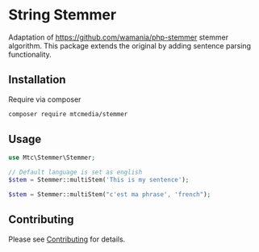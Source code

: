 # String Stemmer

Adaptation of https://github.com/wamania/php-stemmer stemmer algorithm.
This package extends the original by adding sentence parsing functionality.



## Installation
Require via composer 
```bash
composer require mtcmedia/stemmer
```

## Usage

```php
use Mtc\Stemmer\Stemmer;

// Default language is set as english
$stem = Stemmer::multiStem('This is my sentence');

$stem = Stemmer::multiStem("c'est ma phrase', 'french");
```

## Contributing
Please see [Contributing](CONTRIBUTING.md) for details.

